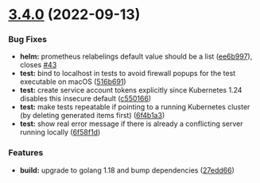# [3.4.0](https://github.com/enix/x509-certificate-exporter/compare/v3.3.0...v3.4.0) (2022-09-13)


### Bug Fixes

* **helm:** prometheus relabelings default value should be a list ([ee6b997](https://github.com/enix/x509-certificate-exporter/commit/ee6b997a6aecccc87c11e5f81bdc105220f5a16a)), closes [#43](https://github.com/enix/x509-certificate-exporter/issues/43)
* **test:** bind to localhost in tests to avoid firewall popups for the test executable on macOS ([516b691](https://github.com/enix/x509-certificate-exporter/commit/516b691f46e0e546931852fe93ec129d157a2c20))
* **test:** create service account tokens explicitly since Kubernetes 1.24 disables this insecure default ([c550166](https://github.com/enix/x509-certificate-exporter/commit/c550166e11905c5d8f7194a7c385fc056f9be822))
* **test:** make tests repeatable if pointing to a running Kubernetes cluster (by deleting generated items first) ([6f4b1a3](https://github.com/enix/x509-certificate-exporter/commit/6f4b1a3b3ac9666034bc1aed778ba353e83fb055))
* **test:** show real error message if there is already a conflicting server running locally ([6f58f1d](https://github.com/enix/x509-certificate-exporter/commit/6f58f1de79386ff2461c87547e6d0c4d31a9b936))


### Features

* **build:** upgrade to golang 1.18 and bump dependencies ([27edd66](https://github.com/enix/x509-certificate-exporter/commit/27edd6679416b450c1268b527d79122ee7232f3b))




